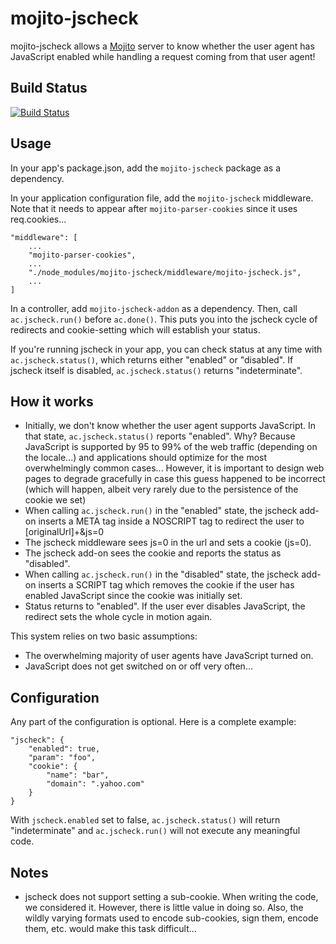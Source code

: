 mojito-jscheck
==============

mojito-jscheck allows a [Mojito](https://github.com/yahoo/mojito) server
to know whether the user agent has JavaScript enabled while handling a request
coming from that user agent!

Build Status
------------

[![Build Status](https://travis-ci.org/yahoo/mojito-jscheck.png)](https://travis-ci.org/yahoo/mojito-jscheck)

Usage
-----

In your app's package.json, add the `mojito-jscheck` package as a dependency.

In your application configuration file, add the `mojito-jscheck` middleware.
Note that it needs to appear after `mojito-parser-cookies` since it uses
req.cookies...

    "middleware": [
        ...
        "mojito-parser-cookies",
        ...
        "./node_modules/mojito-jscheck/middleware/mojito-jscheck.js",
        ...
    ]

In a controller, add `mojito-jscheck-addon` as a dependency. Then, call
`ac.jscheck.run()` before `ac.done()`. This puts you into the jscheck
cycle of redirects and cookie-setting which will establish your status.

If you're running jscheck in your app, you can check status at any time with
`ac.jscheck.status()`, which returns either "enabled" or "disabled".
If jscheck itself is disabled, `ac.jscheck.status()` returns "indeterminate".

How it works
------------

* Initially, we don't know whether the user agent supports JavaScript.
In that state, `ac.jscheck.status()` reports "enabled". Why? Because JavaScript
is supported by 95 to 99% of the web traffic (depending on the locale...) and
applications should optimize for the most overwhelmingly common cases...
However, it is important to design web pages to degrade gracefully in case this
guess happened to be incorrect (which will happen, albeit very rarely due to
the persistence of the cookie we set)
* When calling `ac.jscheck.run()` in the "enabled" state, the jscheck add-on
inserts a META tag inside a NOSCRIPT tag to redirect the user to [originalUrl]+&js=0
* The jscheck middleware sees js=0 in the url and sets a cookie (js=0).
* The jscheck add-on sees the cookie and reports the status as "disabled".
* When calling `ac.jscheck.run()` in the "disabled" state, the jscheck add-on
inserts a SCRIPT tag which removes the cookie if the user has enabled
JavaScript since the cookie was initially set.
* Status returns to "enabled". If the user ever disables JavaScript,
the redirect sets the whole cycle in motion again.

This system relies on two basic assumptions:
* The overwhelming majority of user agents have JavaScript turned on.
* JavaScript does not get switched on or off very often...

Configuration
-------------

Any part of the configuration is optional. Here is a complete example:

    "jscheck": {
        "enabled": true,
        "param": "foo",
        "cookie": {
            "name": "bar",
            "domain": ".yahoo.com"
        }
    }

With `jscheck.enabled` set to false, `ac.jscheck.status()` will return
"indeterminate" and `ac.jscheck.run()` will not execute any meaningful code.

Notes
-----

* jscheck does not support setting a sub-cookie. When writing the code, we
considered it. However, there is little value in doing so. Also, the wildly
varying formats used to encode sub-cookies, sign them, encode them, etc.
would make this task difficult...